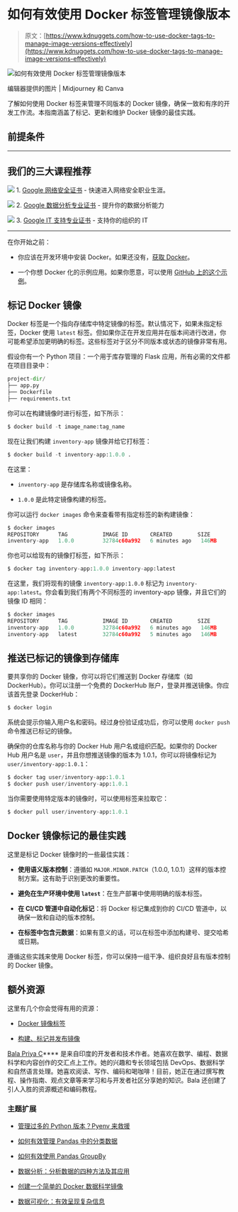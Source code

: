 # 如何有效使用 Docker 标签管理镜像版本

> 原文：[https://www.kdnuggets.com/how-to-use-docker-tags-to-manage-image-versions-effectively](https://www.kdnuggets.com/how-to-use-docker-tags-to-manage-image-versions-effectively)

![如何有效使用 Docker 标签管理镜像版本](../Images/dd653bcf22dab12e9752b41efb278659.png)

编辑器提供的图片 | Midjourney 和 Canva

了解如何使用 Docker 标签来管理不同版本的 Docker 镜像，确保一致和有序的开发工作流。本指南涵盖了标记、更新和维护 Docker 镜像的最佳实践。

## 前提条件

* * *

## 我们的三大课程推荐

![](../Images/0244c01ba9267c002ef39d4907e0b8fb.png) 1\. [Google 网络安全证书](https://www.kdnuggets.com/google-cybersecurity) - 快速进入网络安全职业生涯。

![](../Images/e225c49c3c91745821c8c0368bf04711.png) 2\. [Google 数据分析专业证书](https://www.kdnuggets.com/google-data-analytics) - 提升你的数据分析能力

![](../Images/0244c01ba9267c002ef39d4907e0b8fb.png) 3\. [Google IT 支持专业证书](https://www.kdnuggets.com/google-itsupport) - 支持你的组织的 IT

* * *

在你开始之前：

+   你应该在开发环境中安装 Docker。如果还没有，[获取 Docker](https://docs.docker.com/get-docker/)。

+   一个你想 Docker 化的示例应用。如果你愿意，可以使用 [GitHub 上的这个示例](https://github.com/balapriyac/data-science-tutorials/tree/main/docker/minimal-img-python-apps)。

## 标记 Docker 镜像

Docker 标签是一个指向存储库中特定镜像的标签。默认情况下，如果未指定标签，Docker 使用 `latest` 标签。但如果你正在开发应用并在版本间进行改进，你可能希望添加更明确的标签。这些标签对于区分不同版本或状态的镜像非常有用。

假设你有一个 Python 项目：一个用于库存管理的 Flask 应用，所有必需的文件都在项目目录中：

```py
project-dir/
├── app.py
├── Dockerfile
├── requirements.txt 
```

你可以在构建镜像时进行标签，如下所示：

```py
$ docker build -t image_name:tag_name 
```

现在让我们构建 `inventory-app` 镜像并给它打标签：

```py
$ docker build -t inventory-app:1.0.0 . 
```

在这里：

+   `inventory-app` 是存储库名称或镜像名称。

+   `1.0.0` 是此特定镜像构建的标签。

你可以运行 `docker images` 命令来查看带有指定标签的新构建镜像：

```py
$ docker images
REPOSITORY      TAG           IMAGE ID       CREATED        SIZE
inventory-app   1.0.0         32784c60a992   6 minutes ago   146MB 
```

你也可以给现有的镜像打标签，如下所示：

```py
$ docker tag inventory-app:1.0.0 inventory-app:latest
```

在这里，我们将现有的镜像 `inventory-app:1.0.0` 标记为 `inventory-app:latest`。你会看到我们有两个不同标签的 inventory-app 镜像，并且它们的镜像 ID 相同：

```py
$ docker images
REPOSITORY      TAG           IMAGE ID       CREATED        SIZE
inventory-app   1.0.0         32784c60a992   6 minutes ago   146MB
inventory-app   latest        32784c60a992   5 minutes ago   146MB
```

## 推送已标记的镜像到存储库

要共享你的 Docker 镜像，你可以将它们推送到 Docker 存储库（如 DockerHub）。你可以注册一个免费的 DockerHub 账户，登录并推送镜像。你应该首先登录 DockerHub：

```py
$ docker login 
```

系统会提示你输入用户名和密码。经过身份验证成功后，你可以使用 `docker push` 命令推送已标记的镜像。

确保你的仓库名称与你的 Docker Hub 用户名或组织匹配。如果你的 Docker Hub 用户名是 `user`，并且你想推送镜像的版本为 1.0.1，你可以将镜像标记为 `user/inventory-app:1.0.1`：

```py
$ docker tag user/inventory-app:1.0.1
$ docker push user/inventory-app:1.0.1 
```

当你需要使用特定版本的镜像时，可以使用标签来拉取它：

```py
$ docker pull user/inventory-app:1.0.1 
```

## Docker 镜像标记的最佳实践

这里是标记 Docker 镜像时的一些最佳实践：

+   **使用语义版本控制**：遵循如 `MAJOR.MINOR.PATCH`（1.0.0, 1.0.1）这样的版本控制方案。这有助于识别更改的重要性。

+   **避免在生产环境中使用 `latest`**：在生产部署中使用明确的版本标签。

+   **在 CI/CD 管道中自动化标记**：将 Docker 标记集成到你的 CI/CD 管道中，以确保一致和自动的版本控制。

+   **在标签中包含元数据**：如果有意义的话，可以在标签中添加构建号、提交哈希或日期。

遵循这些实践来使用 Docker 标签，你可以保持一组干净、组织良好且有版本控制的 Docker 镜像。

## 额外资源

这里有几个你会觉得有用的资源：

+   [Docker 镜像标签](https://docs.docker.com/reference/cli/docker/image/tag/)

+   [构建、标记并发布镜像](https://docs.docker.com/guides/docker-concepts/building-images/build-tag-and-publish-an-image/)

**[](https://twitter.com/balawc27)**[Bala Priya C](https://www.kdnuggets.com/wp-content/uploads/bala-priya-author-image-update-230821.jpg)**** 是来自印度的开发者和技术作者。她喜欢在数学、编程、数据科学和内容创作的交汇点上工作。她的兴趣和专长领域包括 DevOps、数据科学和自然语言处理。她喜欢阅读、写作、编码和喝咖啡！目前，她正在通过撰写教程、操作指南、观点文章等来学习和与开发者社区分享她的知识。Bala 还创建了引人入胜的资源概述和编码教程。

### 主题扩展

+   [管理过多的 Python 版本？Pyenv 来救援](https://www.kdnuggets.com/too-many-python-versions-to-manage-pyenv-to-the-rescue)

+   [如何有效管理 Pandas 中的分类数据](https://www.kdnuggets.com/how-to-manage-categorical-data-effectively-with-pandas)

+   [如何有效使用 Pandas GroupBy](https://www.kdnuggets.com/2023/01/effectively-pandas-groupby.html)

+   [数据分析：分析数据的四种方法及其应用](https://www.kdnuggets.com/2023/04/data-analytics-four-approaches-analyzing-data-effectively.html)

+   [创建一个简单的 Docker 数据科学镜像](https://www.kdnuggets.com/2023/08/simple-docker-data-science-image.html)

+   [数据可视化：有效呈现复杂信息](https://www.kdnuggets.com/data-visualization-presenting-complex-information-effectively)
